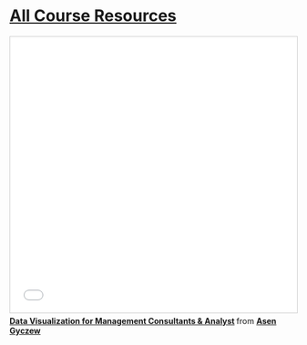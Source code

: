 # [All Course Resources](https://www.dropbox.com/sh/ih9cl2lxqbm7u1h/AACUC-sppxeg9RgE5n1xhApIa?dl=0)

<iframe src="//www.slideshare.net/slideshow/embed_code/key/J6UfuZ4OUrvEsU" width="595" height="485" frameborder="0" marginwidth="0" marginheight="0" scrolling="no" style="border:1px solid #CCC; border-width:1px; margin-bottom:5px; max-width: 100%;" allowfullscreen> </iframe> <div style="margin-bottom:5px"> <strong> <a href="//www.slideshare.net/AsenGyczew/data-visualization-for-management-consultants-analyst" title="Data Visualization for Management Consultants &amp; Analyst" target="_blank">Data Visualization for Management Consultants &amp; Analyst</a> </strong> from <strong><a href="//www.slideshare.net/AsenGyczew" target="_blank">Asen Gyczew</a></strong> </div>

